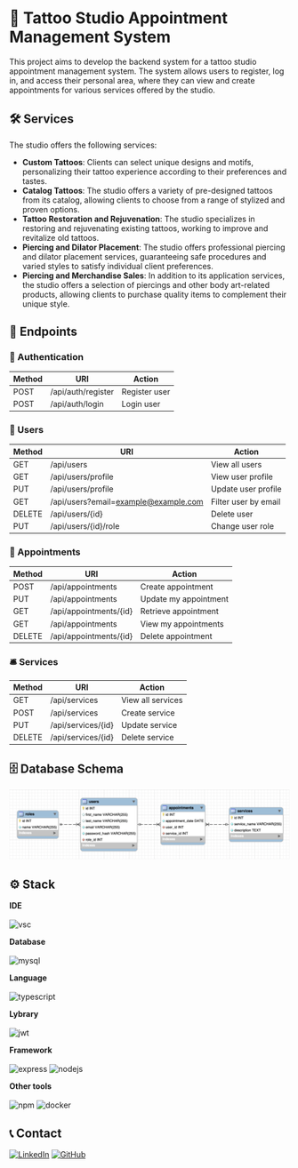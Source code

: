 # 🏢 Tattoo Studio Appointment Management System

This project aims to develop the backend system for a tattoo studio appointment management system. The system allows users to register, log in, and access their personal area, where they can view and create appointments for various services offered by the studio.

## 🛠️ Services

The studio offers the following services:

- **Custom Tattoos**: Clients can select unique designs and motifs, personalizing their tattoo experience according to their preferences and tastes.
- **Catalog Tattoos**: The studio offers a variety of pre-designed tattoos from its catalog, allowing clients to choose from a range of stylized and proven options.
- **Tattoo Restoration and Rejuvenation**: The studio specializes in restoring and rejuvenating existing tattoos, working to improve and revitalize old tattoos.
- **Piercing and Dilator Placement**: The studio offers professional piercing and dilator placement services, guaranteeing safe procedures and varied styles to satisfy individual client preferences.
- **Piercing and Merchandise Sales**: In addition to its application services, the studio offers a selection of piercings and other body art-related products, allowing clients to purchase quality items to complement their unique style.

## 📌 Endpoints

### 🔑 Authentication
| Method | URI               | Action         |
|--------|-------------------|----------------|
| POST   | /api/auth/register| Register user  |
| POST   | /api/auth/login   | Login user     |

### 👥 Users
| Method | URI                                        | Action                |
|--------|--------------------------------------------|-----------------------|
| GET    | /api/users                                 | View all users        |
| GET    | /api/users/profile                         | View user profile     |
| PUT    | /api/users/profile                         | Update user profile   |
| GET    | /api/users?email=example@example.com       | Filter user by email  |
| DELETE | /api/users/{id}                            | Delete user           |
| PUT    | /api/users/{id}/role                       | Change user role      |

### 📅 Appointments
| Method | URI                      | Action                  |
|--------|--------------------------|-------------------------|
| POST   | /api/appointments        | Create appointment      |
| PUT    | /api/appointments        | Update my appointment   |
| GET    | /api/appointments/{id}   | Retrieve appointment    |
| GET    | /api/appointments        | View my appointments    |
| DELETE | /api/appointments/{id}   | Delete appointment      |

### 🛎️ Services
| Method | URI                      | Action             |
|--------|--------------------------|--------------------|
| GET    | /api/services            | View all services  |
| POST   | /api/services            | Create service     |
| PUT    | /api/services/{id}       | Update service     |
| DELETE | /api/services/{id}       | Delete service     |

## 🗄️ Database Schema

<img src="./img/DB_Schema.png">

## ⚙️ Stack

**IDE** <br><br>
<img alt="vsc" src="https://img.shields.io/badge/VSCode-0078D4?style=for-the-badge&logo=visual%20studio%20code&logoColor=white">

**Database** <br><br>
<img alt="mysql" src="https://img.shields.io/badge/MySQL-005C84?style=for-the-badge&logo=mysql&logoColor=white">

**Language** <br><br>
<img alt="typescript" src="https://img.shields.io/badge/TypeScript-007ACC?style=for-the-badge&logo=typescript&logoColor=white">

**Lybrary** <br><br>
<img alt="jwt" src="https://img.shields.io/badge/JWT-000000?style=for-the-badge&logo=JSON%20web%20tokens&logoColor=white">

**Framework** <br><br>
<img alt= "express" src="https://img.shields.io/badge/Express%20js-000000?style=for-the-badge&logo=express&logoColor=white"> <img alt="nodejs" src="https://img.shields.io/badge/Node%20js-339933?style=for-the-badge&logo=nodedotjs&logoColor=white">

**Other tools** <br><br>
<img alt="npm" src="https://img.shields.io/badge/npm-CB3837?style=for-the-badge&logo=npm&logoColor=white"> <img alt="docker" src="https://img.shields.io/badge/Docker-2CA5E0?style=for-the-badge&logo=docker&logoColor=white">

## 📞 Contact

<a href=https://www.linkedin.com/in/morena-peralta-almada target="blank">![LinkedIn](https://img.shields.io/badge/LinkedIn-0077B5?style=for-the-badge&logo=linkedin&logoColor=white)</a> <a href=https://www.github.com/More-Pe target="blank">![GitHub](https://img.shields.io/badge/GitHub-100000?style=for-the-badge&logo=github&logoColor=white)</a>
